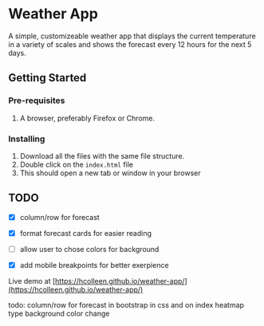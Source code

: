 # Weather App
A simple, customizeable weather app that displays the current temperature in a variety of scales and shows the forecast every 12 hours for the next 5 days.

## Getting Started
### Pre-requisites
1. A browser, preferably Firefox or Chrome.

### Installing
1. Download all the files with the same file structure.
2. Double click on the `index.html` file
3. This should open a new tab or window in your browser

## TODO
- [X] column/row for forecast
- [X] format forecast cards for easier reading
- [ ] allow user to chose colors for background
- [X] add mobile breakpoints for better exerpience


Live demo at [https://hcolleen.github.io/weather-app/](https://hcolleen.github.io/weather-app/)

todo: column/row for forecast in bootstrap in css and on index
heatmap type background color change